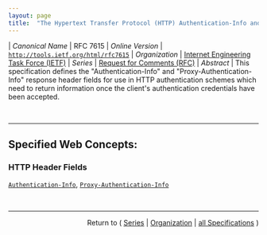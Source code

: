 ```yaml
---
layout: page
title:  "The Hypertext Transfer Protocol (HTTP) Authentication-Info and Proxy-Authentication-Info Response Header Fields"
---
```


| *Canonical Name* | RFC 7615
| *Online Version* | [`http://tools.ietf.org/html/rfc7615`](http://tools.ietf.org/html/rfc7615)
| *Organization* | [Internet Engineering Task Force (IETF)](..  "List of specification series by this organization")
| *Series* | [Request for Comments (RFC)](.  "List of specifications in this series")
| *Abstract* | This specification defines the "Authentication-Info" and "Proxy-Authentication-Info" response header fields for use in HTTP authentication schemes which need to return information once the client's authentication credentials have been accepted.

<br/>
<hr/>

## Specified Web Concepts:

### HTTP Header Fields

[`Authentication-Info`](/concepts/http-header/Authentication-Info "HTTP authentication schemes can use the Authentication-Info response header field to communicate information after the client's authentication credentials have been accepted. This information can include a finalization message from the server (e.g., it can contain the server authentication)."), [`Proxy-Authentication-Info`](/concepts/http-header/Proxy-Authentication-Info "The Proxy-Authentication-Info response header field is equivalent to Authentication-Info, except that it applies to proxy authentication. However, unlike Authentication-Info, the Proxy-Authentication-Info header field applies only to the next outbound client on the response chain. This is because only the client that chose a given proxy is likely to have the credentials necessary for authentication.")



<br/>
<hr/>

<p style="text-align: right">Return to ( <a href="./">Series</a> | <a href="../">Organization</a> | <a href="../../">all Specifications</a> )</p>